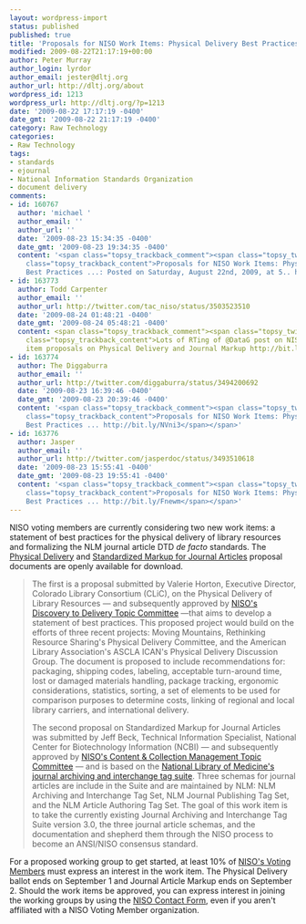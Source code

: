 ```yaml
---
layout: wordpress-import
status: published
published: true
title: 'Proposals for NISO Work Items: Physical Delivery Best Practices and Standardized Markup for Journal Articles'
modified: 2009-08-22T21:17:19+00:00
author: Peter Murray
author_login: lyrdor
author_email: jester@dltj.org
author_url: http://dltj.org/about
wordpress_id: 1213
wordpress_url: http://dltj.org/?p=1213
date: '2009-08-22 17:17:19 -0400'
date_gmt: '2009-08-22 21:17:19 -0400'
category: Raw Technology
categories:
- Raw Technology
tags:
- standards
- ejournal
- National Information Standards Organization
- document delivery
comments:
- id: 160767
  author: 'michael '
  author_email: ''
  author_url: ''
  date: '2009-08-23 15:34:35 -0400'
  date_gmt: '2009-08-23 19:34:35 -0400'
  content: '<span class="topsy_trackback_comment"><span class="topsy_twitter_username"><span
    class="topsy_trackback_content">Proposals for NISO Work Items: Physical Delivery
    Best Practices ...: Posted on Saturday, August 22nd, 2009, at 5.. http://bit.ly/RUZCk</span></span>'
- id: 163773
  author: Todd Carpenter
  author_email: ''
  author_url: http://twitter.com/tac_niso/status/3503523510
  date: '2009-08-24 01:48:21 -0400'
  date_gmt: '2009-08-24 05:48:21 -0400'
  content: <span class="topsy_trackback_comment"><span class="topsy_twitter_username"><span
    class="topsy_trackback_content">Lots of RTing of @DataG post on NISO's new work
    item proposals on Physical Delivery and Journal Markup http://bit.ly/4bwW4</span></span>
- id: 163774
  author: The Diggaburra
  author_email: ''
  author_url: http://twitter.com/diggaburra/status/3494200692
  date: '2009-08-23 16:39:46 -0400'
  date_gmt: '2009-08-23 20:39:46 -0400'
  content: '<span class="topsy_trackback_comment"><span class="topsy_twitter_username"><span
    class="topsy_trackback_content">Proposals for NISO Work Items: Physical Delivery
    Best Practices ... http://bit.ly/NVni3</span></span>'
- id: 163776
  author: Jasper
  author_email: ''
  author_url: http://twitter.com/jasperdoc/status/3493510618
  date: '2009-08-23 15:55:41 -0400'
  date_gmt: '2009-08-23 19:55:41 -0400'
  content: '<span class="topsy_trackback_comment"><span class="topsy_twitter_username"><span
    class="topsy_trackback_content">Proposals for NISO Work Items: Physical Delivery
    Best Practices ... http://bit.ly/Fnewm</span></span>'
---
```

<p>NISO voting members are currently considering two new work items:  a statement of best practices for the physical delivery of library resources and formalizing the NLM journal article DTD <i>de facto</i> standards.  The <a href="http://www.niso.org/apps/group_public/document.php?document_id=2569" title="NISO Proposed Work Item: Physical Delivery of Library Materials">Physical Delivery</a> and <a href="http://www.niso.org/apps/group_public/document.php?document_id=2577" title="NISO Proposed Work Item: Standardized Markup for Journal Articles ">Standardized Markup for Journal Articles</a> proposal documents are openly available for download.</p>
<blockquote><p>The first is a proposal submitted by Valerie Horton, Executive Director, Colorado Library Consortium (CLiC), on the Physical Delivery of Library Resources &mdash; and subsequently approved by <a href="http://www.niso.org/topics/d2d" title="Discovery to Delivery - National Information Standards Organization">NISO's Discovery to Delivery Topic Committee</a> &mdash;that aims to develop a statement of best practices. This proposed project would build on the efforts of three recent projects: Moving Mountains, Rethinking Resource Sharing's Physical Delivery Committee, and the American Library Association's ASCLA ICAN's Physical Delivery Discussion Group. The document is proposed to include recommendations for: packaging, shipping codes, labeling, acceptable turn-around time, lost or damaged materials handling, package tracking, ergonomic considerations, statistics, sorting, a set of elements to be used for comparison purposes to determine costs, linking of regional and local library carriers, and international delivery.</p>
<p>The second proposal on Standardized Markup for Journal Articles was submitted by Jeff Beck, Technical Information Specialist, National Center for Biotechnology Information (NCBI) &mdash; and subsequently approved by <a href="http://www.niso.org/topics/ccm" title="Content &amp;amp; Collection Management - National Information Standards Organization">NISO's Content &amp; Collection Management Topic Committee</a> &mdash; and is based on the <a href="http://dtd.nlm.nih.gov/" title="Journal Archiving and Interchange Tag Suite">National Library of Medicine's journal archiving and interchange tag suite</a>. Three schemas for journal articles are include in the Suite and are maintained by NLM: NLM Archiving and Interchange Tag Set, NLM Journal Publishing Tag Set, and the NLM Article Authoring Tag Set. The goal of this work item is to take the currently existing Journal Archiving and Interchange Tag Suite version 3.0, the three journal article schemas, and the documentation and shepherd them through the NISO process to become an ANSI/NISO consensus standard.</p></blockquote>
<p>For a proposed working group to get started, at least 10% of <a href="http://www.niso.org/about/roster/#voting" title="Members - National Information Standards Organization">NISO's Voting Members</a> must express an interest in the work item.  The Physical Delivery ballot ends on September 1 and Journal Article Markup ends on September 2.  Should the work items be approved, you can express interest in joining the working groups by using the <a href="http://www.niso.org/contact" title="Contact - National Information Standards Organization">NISO Contact Form</a>, even if you aren't affiliated with a NISO Voting Member organization.</p>
